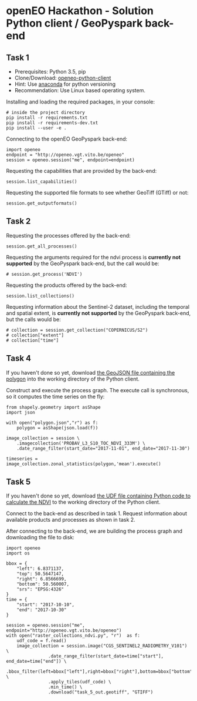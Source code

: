 # openEO Hackathon - Solution Python client / GeoPyspark back-end

## Task 1

* Prerequisites: Python 3.5, pip
* Clone/Download: [openeo-python-client](https://github.com/Open-EO/openeo-python-client)
* Hint: Use [anaconda](https://anaconda.org/anaconda/python) for python versioning
* Recommendation: Use Linux based operating system.

Installing and loading the required packages, in your console:
```{bash}
# inside the project directory
pip install -r requirements.txt
pip install -r requirements-dev.txt
pip install --user -e .
```

Connecting to the openEO GeoPyspark back-end:
```{python}
import openeo
endpoint = "http://openeo.vgt.vito.be/openeo"
session = openeo.session("me", endpoint=endpoint)
```

Requesting the capabilities that are provided by the back-end:
```{python}
session.list_capabilities()
```

Requesting the supported file formats to see whether GeoTiff (GTiff) or not:
```{python}
session.get_outputformats()
```

## Task 2

Requesting the processes offered by the back-end:
```{python}
session.get_all_processes()
```

Requesting the arguments required for the ndvi process is **currently not supported** by the GeoPyspark back-end, but the call would be:
```{python}
# session.get_process('NDVI')
```

Requesting the products offered by the back-end:
```{python}
session.list_collections()
```

Requesting information about the Sentinel-2 dataset, including the temporal and spatial extent, is **currently not supported** by the GeoPyspark back-end, but the calls would be:
```{python}
# collection = session.get_collection("COPERNICUS/S2")
# collection["extent"]
# collection["time"]
```

## Task 4

If you haven't done so yet, download [the GeoJSON file containing the polygon](polygon.json) into the working directory of the Python client.

Construct and execute the process graph. The execute call is synchronous, so it computes the time series on the fly:
```{python}
from shapely.geometry import asShape
import json

with open("polygon.json","r") as f:
    polygon = asShape(json.load(f))

image_collection = session \
    .imagecollection('PROBAV_L3_S10_TOC_NDVI_333M') \
    .date_range_filter(start_date="2017-11-01", end_date="2017-11-30")

timeseries = image_collection.zonal_statistics(polygon,'mean').execute()
```

## Task 5

If you haven't done so yet, download [the UDF file containing Python code to calculate the NDVI](raster_collections_ndvi.py) to the working directory of the Python client.

Connect to the back-end as described in task 1. Request information about available products and processes as shown in task 2.

After connecting to the back-end, we are building the process graph and downloading the file to disk:
```{python}
import openeo
import os

bbox = {
    "left": 6.8371137,
    "top": 50.5647147,
    "right": 6.8566699,
    "bottom": 50.560007,
    "srs": "EPSG:4326"
}
time = {
    "start": "2017-10-10",
    "end": "2017-10-30"
}

session = openeo.session("me", endpoint="http://openeo.vgt.vito.be/openeo")
with open("raster_collections_ndvi.py", "r")  as f:
    udf_code = f.read()
    image_collection = session.image("CGS_SENTINEL2_RADIOMETRY_V101") \
                .date_range_filter(start_date=time["start"], end_date=time["end"]) \
                .bbox_filter(left=bbox["left"],right=bbox["right"],bottom=bbox["bottom"],top=bbox["top"],srs=bbox["srs"]) \
                .apply_tiles(udf_code) \
                .min_time() \
                .download("task_5_out.geotiff", "GTIFF")
```
